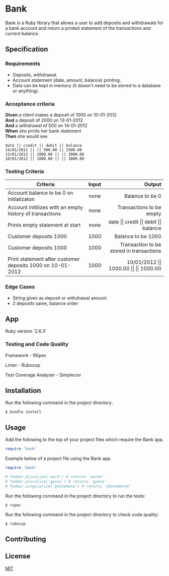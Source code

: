 # Bank

Bank is a Ruby library that allows a user to add deposits and withdrawals for a bank account and return a printed statement of the transactions and current balance.

## Specification

### Requirements

* Deposits, withdrawal.
* Account statement (date, amount, balance) printing.
* Data can be kept in memory (it doesn't need to be stored to a database or anything).

### Acceptance criteria

**Given** a client makes a deposit of 1000 on 10-01-2012  
**And** a deposit of 2000 on 13-01-2012  
**And** a withdrawal of 500 on 14-01-2012  
**When** she prints her bank statement  
**Then** she would see

```
date || credit || debit || balance
14/01/2012 || || 500.00 || 2500.00
13/01/2012 || 2000.00 || || 3000.00
10/01/2012 || 1000.00 || || 1000.00
```

### Testing Criteria

| Criteria      | Input         | Output|
| ------------- |:-------------:| -----:|
| Account balance to be 0 on initializaton   | none | Balance to be 0 |
| Account initilizes with an empty history of transactions  | none | Transactions to be empty |
| Prints empty statement at start | none |date &#124;&#124; credit &#124;&#124; debit &#124;&#124; balance|
| Customer deposits 1000 | 1000 |Balance to be 1000|
| Customer deposits 1000 | 1000 | Transaction to be stored in transactions|
| Print statement after customer deposits 1000 on 10-01-2012 | 1000 | 10/01/2012 &#124;&#124; 1000.00 &#124;&#124; &#124;&#124; 1000.00|



[comment]: <> ( | Client makes a deposit | 10/01/2012  1000  |  Balance to be 1000 |)
[comment]: <> (| Client makes a deposit | 10/01/2012  1000  |  10/01/2012 &#124;&#124; 1000.00 &#124;&#124; &#124;&#124; 1000.00|)

### Edge Cases

- String given as deposit or withdrawal amount
- 2 deposits same, balance order

## App 

Ruby version '2.6.3'

### Testing and Code Quality

Framework - RSpec 

Linter - Rubocop

Test Coverage Analyser - Simplecov

## Installation

Run the following command in the project directory:

```
$ bundle install
```

## Usage

Add the following to the top of your project files which require the Bank app.

```ruby
require 'bank'
```

Example below of a project file using the Bank app.

```ruby
require 'bank'

# foobar.pluralize('word') # returns 'words'
# foobar.pluralize('goose') # returns 'geese'
# foobar.singularize('phenomena') # returns 'phenomenon'
```

Run the following command in the project directory to run the tests:

```
$ rspec
```

Run the following command in the project directory to check code quality:

```
$ rubocop
```

## Contributing


## License
[MIT](domtunstill)